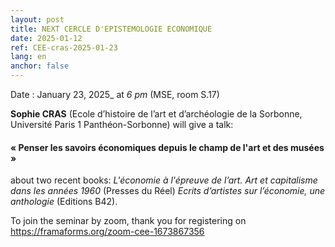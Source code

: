 ```yaml
---
layout: post
title: NEXT CERCLE D'EPISTEMOLOGIE ECONOMIQUE
date: 2025-01-12
ref: CEE-cras-2025-01-23
lang: en
anchor: false
---
```



<i class="fas fa-table"></i> Date : January 23, 2025_ at _6 pm_ (MSE, room S.17)

**Sophie CRAS** (Ecole d’histoire de l’art et d’archéologie de la Sorbonne, Université Paris 1 Panthéon-Sorbonne) will give a talk:

#### «  Penser les savoirs économiques depuis le champ de l'art et des musées »

about two recent books:  *L'économie à l'épreuve de l’art. Art et capitalisme dans les années 1960* (Presses du Réel) *Ecrits d’artistes sur l’économie, une anthologie* (Editions B42).

To join the seminar by zoom, thank you for registering on  https://framaforms.org/zoom-cee-1673867356
